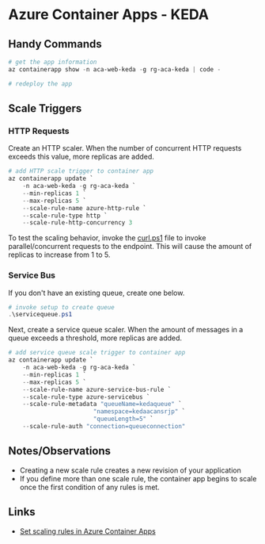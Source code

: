 # Azure Container Apps - KEDA

## Handy Commands

```powershell
# get the app information
az containerapp show -n aca-web-keda -g rg-aca-keda | code -

# redeploy the app
```

## Scale Triggers

### HTTP Requests

Create an HTTP scaler. When the number of concurrent HTTP requests exceeds this value, more replicas are added.

```powershell
# add HTTP scale trigger to container app
az containerapp update `
    -n aca-web-keda -g rg-aca-keda `
    --min-replicas 1 `
    --max-replicas 5 `
    --scale-rule-name azure-http-rule `
    --scale-rule-type http `
    --scale-rule-http-concurrency 3
```

To test the scaling behavior, invoke the [curl.ps1](./curl.ps1) file to invoke parallel/concurrent requests to the endpoint. This will cause the amount of replicas to increase from 1 to 5. 

### Service Bus

If you don't have an existing queue, create one below.

```powershell
# invoke setup to create queue
.\servicequeue.ps1
```

Next, create a service queue scaler. When the amount of messages in a queue exceeds a threshold, more replicas are added.

```powershell
# add service queue scale trigger to container app
az containerapp update `
    -n aca-web-keda -g rg-aca-keda `
    --min-replicas 1 `
    --max-replicas 5 `
    --scale-rule-name azure-service-bus-rule `
    --scale-rule-type azure-servicebus `
    --scale-rule-metadata "queueName=kedaqueue" `
                        "namespace=kedaacansrjp" `
                        "queueLength=5" `
    --scale-rule-auth "connection=queueconnection"
```

## Notes/Observations

- Creating a new scale rule creates a new revision of your application
- If you define more than one scale rule, the container app begins to scale once the first condition of any rules is met.

## Links

- [Set scaling rules in Azure Container Apps](https://learn.microsoft.com/en-us/azure/container-apps/scale-app?pivots=azure-cli)